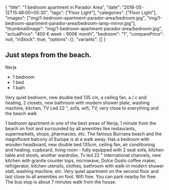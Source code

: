 {
    "title": "1 bedroom apartment in Parador Area",
    "date": "2018-05-12T15:48:00+05:30",
    "tags": ["Floor Light"],
    "categories": ["Floor Light"],
    "images": ["img/1-bedroom-apartment-parador-area/bedroom.jpg", "img/1-bedroom-apartment-parador-area/bedroom-lamp-mirror.jpg"],
    "thumbnailImage": "img/1-bedroom-apartment-parador-area/bedroom.jpg",
    "actualPrice": "400 € week - 900€ month",
    "bedroom": "1",
    "comparePrice": null,
    "inStock": true,
    "options": {},
    "variants": []
}

## Just steps from the beach.
Nerja

- 1 bedroom
- 1 bed
- 1 bath

Very quiet bedroom, new double bed 135 cm, a ceiling fan, a / c and heating, 2 closets, new bathroom with modern shower plate, washing machine, kitchen, TV Led 22 ", sofa, wifi, TV, very close to everything and the beach walk

1 bedroom apartment in one of the best areas of Nerja, 1 minute from the beach on foot and surrounded by all amenities like restaurants, supermarkets, shops, pharmacies, etc. The famous Burriana beach and the magnificent balcony of Europe is at a walk away. Has a bedroom with wooden headboard, new double bed 135cm, ceiling fan, air conditioning and heating, cupboard, living room - fully equipped with 2 seat sofa, kitchen table and stools, another wardrobe, Tv led 22 " international channels, new kitchen with granite counter tops, microwave, Dolce Gusto coffee maker, refrigerator, kitchen utensils, clothes, bathroom with walk-in modern shower stall, washing machine, etc. Very quiet apartment on the second floor and last close to all amenities on foot.
Wifi free.
You can park nearby for free.
The bus stop is about 7 minutes walk from the house.